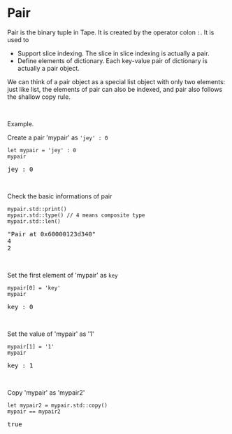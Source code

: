 # Pair

Pair is the binary tuple in Tape. It is created by the operator colon `:`. It is used to

- Support slice indexing. The slice in slice indexing is actually a pair.
- Define elements of dictionary. Each key-value pair of dictionary is actually a pair object.

We can think of a pair object as a special list object with only two elements: just like list, the elements of pair can also be indexed, and pair also follows the shallow copy rule.

<br>

Example.

Create a pair 'mypair' as ``'jey' : 0``

```tapas
let mypair = 'jey' : 0
mypair
```
<pre class='Tapas-Return'>
jey : 0
</pre>

<br>

Check the basic informations of pair

```tapas
mypair.std::print()
mypair.std::type() // 4 means composite type
mypair.std::len()
```
<pre class='Tapas-Return'>
"Pair at 0x60000123d340"
4
2
</pre>
<br>

Set the first element of 'mypair' as ``key``

```tapas
mypair[0] = 'key'
mypair
```
<pre class='Tapas-Return'>
key : 0
</pre>
<br>

Set the value of 'mypair' as '1'

```tapas
mypair[1] = '1'
mypair
```
<pre class='Tapas-Return'>
key : 1
</pre>
<br>

Copy 'mypair' as 'mypair2'

```tapas
let mypair2 = mypair.std::copy()
mypair == mypair2
```
<pre class='Tapas-Return'>
true
</pre>
